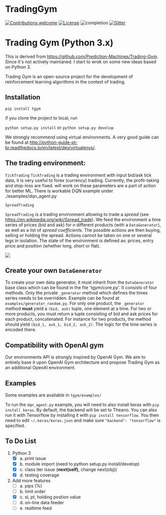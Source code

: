 # TradingGym


[![Contributions welcome](https://img.shields.io/badge/contributions-welcome-brightgreen.svg?style=plastic)](CONTRIBUTING.md)
[![License](https://img.shields.io/badge/license-Apache%202.0-blue.svg?style=plastic)](https://opensource.org/licenses/Apache-2.0)
![completion](https://img.shields.io/badge/completion%20state-90%25-blue.svg?style=plastic)
[![Gitter](https://img.shields.io/gitter/room/nwjs/nw.js.svg?style=plastic)](https://gitter.im/TradingGym/Lobby)

# Trading Gym (Python 3.x)

This is derived from https://github.com/Prediction-Machines/Trading-Gym. Since it's not actively maintaned. I start to wrok on some new ideas based on Python 3.

Trading Gym is an open-source project for the development of reinforcement learning algorithms in the context of trading.

## Installation

`pip install tgym`

if you clone the project to local, run

`python setup.py install` or
`python setup.py develop`

We strongly recommend using virtual environments. A very good guide can be found at http://python-guide-pt-br.readthedocs.io/en/latest/dev/virtualenvs/.

## The trading environment:
`TickTrading`
`TickTrading` is a trading environment with input bid/ask tick data, it is very useful to forex (currency) trading. Currently, the profit-taking and stop-loss are fixed. will work on these parameters are a part of action for better ML. There is workable DQN example under ./examples/dqn_agent.py  


`SpreadTrading`

`SpreadTrading` is a trading environment allowing to trade a *spread* (see https://en.wikipedia.org/wiki/Spread_trade). We feed the environment a time series of prices (bid and ask) for *n* different products (with a `DataGenerator`), as well as a list of *spread coefficients*. The possible actions are then buying, selling or holding the spread. Actions cannot be taken on one or several legs in isolation. The state of the environment is defined as: prices, entry price and position (whether long, short or flat).

![](https://media.giphy.com/media/l4FGI4K3kHnBfUoIE/giphy.gif)

## Create your own `DataGenerator`

To create your own data generator, it must inherit from the `DataGenerator` base class which can be found in the file 'tgym/core.py'. It consists of four methods. Only the private `_generator` method which defines the times series needs to be overridden. Example can be found at `examples/generator_random.py`. For only one product, the `_generator` method **must** yield a `(bid, ask)` tuple, one element at a time. For two or more products, you must return a tuple consisting of bid and ask prices for each product, concatenated. For instance for two products, the method should yield `(bid_1, ask_1, bid_2, ask_2)`. The logic for the time series is encoded there.

## Compatibility with OpenAI gym

Our environments API is strongly inspired by OpenAI Gym. We aim to entirely base it upon OpenAI Gym architecture and propose Trading Gym as an additional OpenAI environment.

## Examples

Some examples are available in `tgym/examples/`

To run the `dqn_agent.py` example, you will need to also install keras with `pip install keras`. By default, the backend will be set to Theano. You can also run it with Tensorflow by installing it with `pip install tensorflow`. You then need to edit `~/.keras/keras.json` and make sure `"backend": "tensorflow"` is specified.

## To Do List
1. Python 3
    - [x] a. print issue
    - [x] b. module import  (need to python setup.py install/develop)
    - [x] c. class iter issue (__next(self)__, change next(obj))
    - [x] d. testing coverage
2. Add more features
    - [ ] a. pips (%)
    - [ ] b. limit order
    - [x] c. sl, pt, holding postion value
    - [ ] d. on-line data feeder
    - [ ] e. realtime feed
